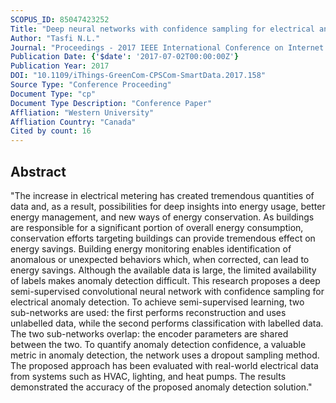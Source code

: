 ```yaml
---
SCOPUS_ID: 85047423252
Title: "Deep neural networks with confidence sampling for electrical anomaly detection"
Author: "Tasfi N.L."
Journal: "Proceedings - 2017 IEEE International Conference on Internet of Things, IEEE Green Computing and Communications, IEEE Cyber, Physical and Social Computing, IEEE Smart Data, iThings-GreenCom-CPSCom-SmartData 2017"
Publication Date: {'$date': '2017-07-02T00:00:00Z'}
Publication Year: 2017
DOI: "10.1109/iThings-GreenCom-CPSCom-SmartData.2017.158"
Source Type: "Conference Proceeding"
Document Type: "cp"
Document Type Description: "Conference Paper"
Affliation: "Western University"
Affliation Country: "Canada"
Cited by count: 16
---
```


## Abstract
"The increase in electrical metering has created tremendous quantities of data and, as a result, possibilities for deep insights into energy usage, better energy management, and new ways of energy conservation. As buildings are responsible for a significant portion of overall energy consumption, conservation efforts targeting buildings can provide tremendous effect on energy savings. Building energy monitoring enables identification of anomalous or unexpected behaviors which, when corrected, can lead to energy savings. Although the available data is large, the limited availability of labels makes anomaly detection difficult. This research proposes a deep semi-supervised convolutional neural network with confidence sampling for electrical anomaly detection. To achieve semi-supervised learning, two sub-networks are used: the first performs reconstruction and uses unlabelled data, while the second performs classification with labelled data. The two sub-networks overlap: the encoder parameters are shared between the two. To quantify anomaly detection confidence, a valuable metric in anomaly detection, the network uses a dropout sampling method. The proposed approach has been evaluated with real-world electrical data from systems such as HVAC, lighting, and heat pumps. The results demonstrated the accuracy of the proposed anomaly detection solution."
